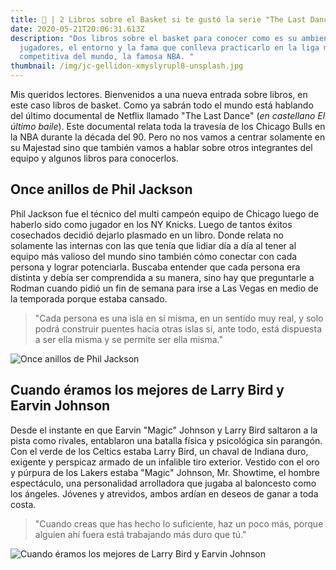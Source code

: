```yaml
---
title: 🏀 | 2 Libros sobre el Basket si te gustó la serie "The Last Dance"
date: 2020-05-21T20:06:31.613Z
description: "Dos libros sobre el basket para conocer como es su ambiente, sus
  jugadores, el entorno y la fama que conlleva practicarlo en la liga más
  competitiva del mundo, la famosa NBA. "
thumbnail: /img/jc-gellidon-xmyslyrupl8-unsplash.jpg
---
```

Mis queridos lectores. Bienvenidos a una nueva entrada sobre libros, en este caso libros de basket. Como ya sabrán todo el mundo está hablando del último documental de Netflix llamado "The Last Dance" (*en castellano El último baile*). Este documental relata toda la travesía de los Chicago Bulls en la NBA durante la década del 90. Pero no nos vamos a centrar solamente en su Majestad sino que también vamos a hablar sobre otros integrantes del equipo y algunos libros para conocerlos.



## Once anillos de Phil Jackson

Phil Jackson fue el técnico del multi campeón equipo de Chicago luego de haberlo sido como jugador en los NY Knicks. Luego de tantos éxitos cosechados decidió dejarlo plasmado en un libro. Donde relata no solamente las internas con las que tenía que lidiar día a día al tener al equipo más valioso del mundo sino también cómo conectar con cada persona y lograr potenciarla. Buscaba entender que cada persona era distinta y debía ser comprendida a su manera, sino hay que preguntarle a Rodman cuando pidió un fin de semana para irse a Las Vegas en medio de la temporada porque estaba cansado. 



> "Cada persona es una isla en sí misma, en un sentido muy real, y solo podrá construir puentes hacia otras islas si, ante todo, está dispuesta a ser ella misma y se permite ser ella misma."



![Once anillos de Phil Jackson](/img/9788416240579.jpg "Once anillos de Phil Jack Jackson")



## Cuando éramos los mejores de Larry Bird y Earvin Johnson

Desde el instante en que Earvin "Magic" Johnson y Larry Bird saltaron a la pista como rivales, entablaron una batalla física y psicológica sin parangón. Con el verde de los Celtics estaba Larry Bird, un chaval de Indiana duro, exigente y perspicaz armado de un infalible tiro exterior. Vestido con el oro y púrpura de los Lakers estaba "Magic" Johnson, Mr. Showtime, el hombre espectáculo, una personalidad arrolladora que jugaba al baloncesto como los ángeles. Jóvenes y atrevidos, ambos ardían en deseos de ganar a toda costa.

> "Cuando creas que has hecho lo suficiente, haz un poco más, porque alguien ahí fuera está trabajando más duro que tú."

![Cuando éramos los mejores de Larry Bird y Earvin Johnson](/img/35968753._sy475_.jpg "Cuando éramos los mejores de Larry Bird y Earvin Johnson")